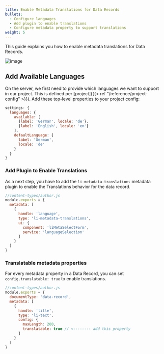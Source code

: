 ```yaml
---
title: Enable Metadata Translations for Data Records
bullets:
  - Configure languages
  - Add plugin to enable translations
  - Configure metadata property to support translations
weight: 5
---
```


This guide explains you how to enable metadata translations for Data Records.

![image](https://user-images.githubusercontent.com/172394/138244183-c604aed5-efde-4484-a75b-0a1addb8ad6f.png)

## Add Available Languages

On the server, we first need to provide which languages we want to support in our project. This is defined per [project]({{< ref "/reference/project-config" >}}). Add these top-level properties to your project config:

```js
settings: {
  languages: {
    available: [
      {label: 'German', locale: 'de'},
      {label: 'English', locale: 'en'}
    ],
    defaultLanguage: {
      label: 'German',
      locale: 'de'
    }
  }
}
```

### Add Plugin to Enable Translations

As a next step, you have to add the `li-metadata-translations` metadata plugin to enable the Translations behavior for the data record.

```js
//content-types/author.js
module.exports = {
  metadata: [
    {
      handle: 'language',
      type: 'li-metadata-translations',
      ui: {
        component: 'liMetaSelectForm',
        service: 'languageSelection'
      }
    }
  ]
}
```

### Translatable metadata properties

For every metadata property in a Data Record, you can set `config.translatable: true` to enable translations.

```js
//content-types/author.js
module.exports = {
  documentType: 'data-record',
  metadata: [
    {
      handle: 'title',
      type: 'li-text',
      config: {
        maxLength: 200,
        translatable: true // <-------- add this property
      }
    }
  ]
}
```
